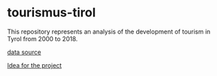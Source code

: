 # tourismus-tirol

This repository represents an analysis of the development of tourism in Tyrol from 2000 to 2018.

[data source](https://www.tirol.gv.at/statistik-budget/statistik/tourismus/)

[Idea for the project](https://towardsdatascience.com/tourism-trends-in-europe-which-european-countries-are-overrun-with-tourists-f60c860bd23a)

